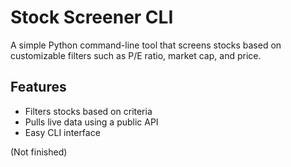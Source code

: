 # Stock Screener CLI

A simple Python command-line tool that screens stocks based on customizable filters such as P/E ratio, market cap, and price.

## Features

- Filters stocks based on criteria
- Pulls live data using a public API
- Easy CLI interface

(Not finished)
